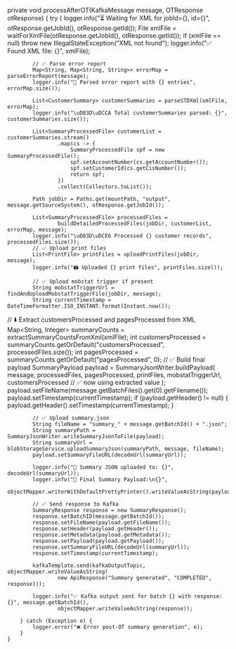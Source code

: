  private void processAfterOT(KafkaMessage message, OTResponse otResponse) {
        try {
            logger.info("⏳ Waiting for XML for jobId={}, id={}", otResponse.getJobId(), otResponse.getId());
            File xmlFile = waitForXmlFile(otResponse.getJobId(), otResponse.getId());
            if (xmlFile == null) throw new IllegalStateException("XML not found");
            logger.info("✅ Found XML file: {}", xmlFile);

            // ✅ Parse error report
            Map<String, Map<String, String>> errorMap = parseErrorReport(message);
            logger.info("🧾 Parsed error report with {} entries", errorMap.size());

            List<CustomerSummary> customerSummaries = parseSTDXml(xmlFile, errorMap);
            logger.info("\uD83D\uDCCA Total customerSummaries parsed: {}", customerSummaries.size());

            List<SummaryProcessedFile> customerList = customerSummaries.stream()
                    .map(cs -> {
                        SummaryProcessedFile spf = new SummaryProcessedFile();
                        spf.setAccountNumber(cs.getAccountNumber());
                        spf.setCustomerId(cs.getCisNumber());
                        return spf;
                    })
                    .collect(Collectors.toList());

            Path jobDir = Paths.get(mountPath, "output", message.getSourceSystem(), otResponse.getJobId());

            List<SummaryProcessedFile> processedFiles =
                    buildDetailedProcessedFiles(jobDir, customerList, errorMap, message);
            logger.info("\uD83D\uDCE6 Processed {} customer records", processedFiles.size());
            // ✅ Upload print files
            List<PrintFile> printFiles = uploadPrintFiles(jobDir, message);
            logger.info("🖨️ Uploaded {} print files", printFiles.size());

            // ✅ Upload mobstat trigger if present
            String mobstatTriggerUrl = findAndUploadMobstatTriggerFile(jobDir, message);
            String currentTimestamp = DateTimeFormatter.ISO_INSTANT.format(Instant.now());
// ⬇️ Extract customersProcessed and pagesProcessed from XML <outputList>
            Map<String, Integer> summaryCounts = extractSummaryCountsFromXml(xmlFile);
            int customersProcessed = summaryCounts.getOrDefault("customersProcessed", processedFiles.size());
            int pagesProcessed = summaryCounts.getOrDefault("pagesProcessed", 0);
            // ✅ Build final payload
            SummaryPayload payload = SummaryJsonWriter.buildPayload(
                    message,
                    processedFiles,
                    pagesProcessed,
                    printFiles,
                    mobstatTriggerUrl,
                    customersProcessed // ✅ now using extracted value
            );
            payload.setFileName(message.getBatchFiles().get(0).getFilename());
            payload.setTimestamp(currentTimestamp);
            if (payload.getHeader() != null) {
                payload.getHeader().setTimestamp(currentTimestamp);
            }

            // ✅ Upload summary.json
            String fileName = "summary_" + message.getBatchId() + ".json";
            String summaryPath = SummaryJsonWriter.writeSummaryJsonToFile(payload);
            String summaryUrl = blobStorageService.uploadSummaryJson(summaryPath, message, fileName);
            payload.setSummaryFileURL(decodeUrl(summaryUrl));

            logger.info("📁 Summary JSON uploaded to: {}", decodeUrl(summaryUrl));
            logger.info("📄 Final Summary Payload:\n{}",
                    objectMapper.writerWithDefaultPrettyPrinter().writeValueAsString(payload));

            // ✅ Send response to Kafka
            SummaryResponse response = new SummaryResponse();
            response.setBatchID(message.getBatchId());
            response.setFileName(payload.getFileName());
            response.setHeader(payload.getHeader());
            response.setMetadata(payload.getMetadata());
            response.setPayload(payload.getPayload());
            response.setSummaryFileURL(decodeUrl(summaryUrl));
            response.setTimestamp(currentTimestamp);

            kafkaTemplate.send(kafkaOutputTopic, objectMapper.writeValueAsString(
                    new ApiResponse("Summary generated", "COMPLETED", response)));

            logger.info("✅ Kafka output sent for batch {} with response: {}", message.getBatchId(),
                    objectMapper.writeValueAsString(response));

        } catch (Exception e) {
            logger.error("❌ Error post-OT summary generation", e);
        }
    }

    
